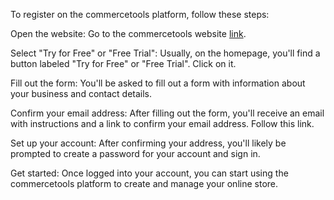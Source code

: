 To register on the commercetools platform, follow these steps:

Open the website: Go to the commercetools website [link](https://commercetools.com/).

Select "Try for Free" or "Free Trial": Usually, on the homepage, you'll find a button labeled "Try for Free" or "Free Trial". Click on it.

Fill out the form: You'll be asked to fill out a form with information about your business and contact details.

Confirm your email address: After filling out the form, you'll receive an email with instructions and a link to confirm your email address. Follow this link.

Set up your account: After confirming your address, you'll likely be prompted to create a password for your account and sign in.

Get started: Once logged into your account, you can start using the commercetools platform to create and manage your online store.
